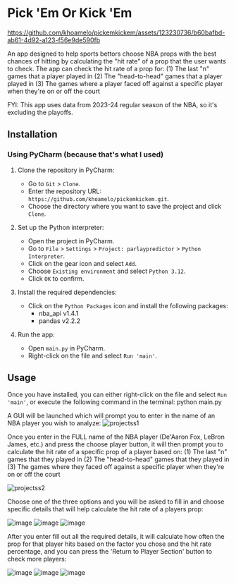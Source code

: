 

# Pick 'Em Or Kick 'Em

https://github.com/khoamelo/pickemkickem/assets/123230736/b60bafbd-ab61-4d92-a123-f56e9de590fb

An app designed to help sports bettors choose NBA props with the best chances of hitting by calculating the "hit rate" of a prop that the user wants to check. The app can check
the hit rate of a prop for:
(1) The last "n" games that a player played in
(2) The "head-to-head" games that a player played in
(3) The games where a player faced off against a specific player when they're on or off the court  

FYI: This app uses data from 2023-24 regular season of the NBA, so it's excluding the playoffs.

## Installation

### Using PyCharm (because that's what I used)

1. Clone the repository in PyCharm:
   - Go to `Git` > `Clone`.
   - Enter the repository URL: `https://github.com/khoamelo/pickemkickem.git`.
   - Choose the directory where you want to save the project and click `Clone`.

2. Set up the Python interpreter:
   - Open the project in PyCharm.
   - Go to `File` > `Settings` > `Project: parlaypredictor` > `Python Interpreter`.
   - Click on the gear icon and select `Add`.
   - Choose `Existing environment` and select `Python 3.12`.
   - Click `OK` to confirm.

3. Install the required dependencies:
   - Click on the `Python Packages` icon and install the following packages:
     - nba_api v1.4.1
     - pandas v2.2.2
    
4. Run the app:
   - Open `main.py` in PyCharm.
   - Right-click on the file and select `Run 'main'`.

## Usage

Once you have installed, you can either right-click on the file and select `Run 'main'`, or execute the following command in the terminal: python main.py

A GUI will be launched which will prompt you to enter in the name of an NBA player you wish to analyze:
![projectss1](https://github.com/khoamelo/pickemkickem/assets/123230736/5a3638fa-412c-4179-9e40-2e8dc0483562)

Once you enter in the FULL name of the NBA player (De'Aaron Fox, LeBron James, etc.) and press the choose player button, it will then prompt you to calculate the hit rate of a specific prop of a player based on:
(1) The last "n" games that they played in
(2) The "head-to-head" games that they played in
(3) The games where they faced off against a specific player when they're on or off the court

![projectss2](https://github.com/khoamelo/pickemkickem/assets/123230736/37935d14-75da-4a8f-be02-6fb0aaa5b528)


Choose one of the three options and you will be asked to fill in and choose specific details that will help calculate the hit rate of a players prop:


![image](https://github.com/khoamelo/pickemkickem/assets/123230736/bd48a3fa-4657-4099-b16e-da0435eb1759)
![image](https://github.com/khoamelo/pickemkickem/assets/123230736/388d1a8d-4655-42b8-a849-dd2ccd859c55)
![image](https://github.com/khoamelo/pickemkickem/assets/123230736/636b5331-b2ad-494a-b21d-50f2a779a91f)


After you enter fill out all the required details, it will calculate how often the prop for that player hits based on the factor you chose and the hit rate percentage, and you can press the 'Return to Player Section' button to check more players:

![image](https://github.com/khoamelo/pickemkickem/assets/123230736/3e22bbd4-3cb2-43ea-a53a-bbcdbfac77f1)
![image](https://github.com/khoamelo/pickemkickem/assets/123230736/a250b682-9c56-423a-a3c5-b2c90e51a588)
![image](https://github.com/khoamelo/pickemkickem/assets/123230736/95ef7f05-4024-414d-995e-e5199726699a)


